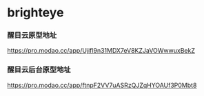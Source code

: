 # brighteye


### 醒目云原型地址
https://pro.modao.cc/app/Ujifl9n31MDX7eV8KZJaVOWwwuxBekZ


### 醒目云后台原型地址
https://pro.modao.cc/app/ftnpF2VV7uASRzQJZqHYOAUf3P0Mbt8


